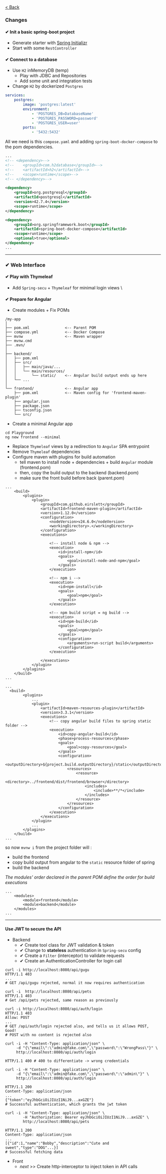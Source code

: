 [< Back](README.md)

### Changes

#### ✔ Init a basic spring-boot project
- Generate starter with [Spring Initializr](https://start.spring.io/)
- Start with some `RestController`

#### ✔ Connect to a database
- Use `H2` inMemoryDB (temp)
    - Play with JDBC and Repositories
    - Add some unit and integration tests
- Change `H2` by dockerized `Postgres`
```compose.yaml
services:
    postgres:
        image: 'postgres:latest'
        environment:
            - 'POSTGRES_DB=DatabaseName'
            - 'POSTGRES_PASSWORD=password'
            - 'POSTGRES_USER=user'
        ports:
            - '5432:5432'
```
All we need is this `compose.yaml` and adding `spring-boot-docker-compose` to the pom dependencies.
```pom.xml
...
<!-- <dependency>-->
<!--	<groupId>com.h2database</groupId>-->
<!--    <artifactId>h2</artifactId>-->
<!--    <scope>runtime</scope>-->
<!-- </dependency>-->

<dependency>
    <groupId>org.postgresql</groupId>
    <artifactId>postgresql</artifactId>
    <version>42.7.4</version>
    <scope>runtime</scope>
</dependency>

<dependency>
    <groupId>org.springframework.boot</groupId>
    <artifactId>spring-boot-docker-compose</artifactId>
    <scope>runtime</scope>
    <optional>true</optional>
</dependency>
...
```

---

### ✔ Web Interface

#### ✔ Play with Thymeleaf
- Add `Spring-secu` + `Thymeleaf` for minimal login views \

#### ✔ Prepare for Angular
- Create modules + Fix POMs
```
/my-app
│
├── pom.xml                <-- Parent POM
├── compose.yml            <-- Docker Compose 
├── mvnw                   <-- Maven wrapper 
├── mvnw.cmd
├── .mvn/
│
├── backend/ 
│   ├── pom.xml
│   ├── src/
│   │   ├── main/java/...
│   │   └── main/resources/
│   │       └── static/    <-- Angular build output ends up here
│   └── ...
│
└── frontend/              <-- Angular app
    ├── pom.xml            <-- Maven config for 'frontend-maven-plugin'
    ├── angular.json
    ├── package.json
    ├── tsconfig.json
    └── src/
```
- Create a minimal Angular app
```
cd Playground
ng new frontend --minimal
```
- Replace `Thymeleaf` views by a redirection to `Angular` SPA entrypoint
- Remove `Thymeleaf` dependencies
- Configure maven with plugins for build automation
  - tell maven to install node + dependencies + build `Angular` module (frontend.pom)
  - then, copy the build output to the backend (backend.pom)
  - make sure the front build before back (parent.pom)
```frontend.pom
...
    <build>
        <plugins>
            <plugin>
                <groupId>com.github.eirslett</groupId>
                <artifactId>frontend-maven-plugin</artifactId>
                <version>1.12.0</version>
                <configuration>
                    <nodeVersion>v24.6.0</nodeVersion>
                    <workingDirectory>.</workingDirectory>
                </configuration>
                <executions>
                
                    <!-- install node & npm -->
                    <execution>
                        <id>install-npm</id>
                        <goals>
                            <goal>install-node-and-npm</goal>
                        </goals>
                    </execution>
                    
                    <!-- npm i -->
                    <execution>
                        <id>npm-install</id>
                        <goals>
                            <goal>npm</goal>
                        </goals>
                    </execution>
                    
                    <!-- npm build script = ng build -->
                    <execution>
                        <id>npm-build</id>
                        <goals>
                            <goal>npm</goal>
                        </goals>
                        <configuration>
                            <arguments>run-script build</arguments>
                        </configuration>
                    </execution>
                    
                </executions>
            </plugin>
        </plugins>
    </build>
...
```
```backend.pom
...
  <build>
        <plugins>
            ...
            <plugin>
                <artifactId>maven-resources-plugin</artifactId>
                <version>3.3.1</version>
                <executions>
                    <!-- copy angular build files to spring static folder -->
                    <execution>
                        <id>copy-angular-build</id>
                        <phase>process-resources</phase>
                        <goals>
                            <goal>copy-resources</goal>
                        </goals>
                        <configuration>
                            <outputDirectory>${project.build.outputDirectory}/static</outputDirectory>
                            <resources>
                                <resource>
                                    <directory>../frontend/dist/frontend/browser</directory>
                                    <includes>
                                        <include>**/*</include>
                                    </includes>
                                </resource>
                            </resources>
                        </configuration>
                    </execution>
                </executions>
            </plugin>
            ...
        </plugins>
    </build>
...
```
so now ``mvnw i`` from the project folder will :
- build the frontend
- copy build output from angular to the ``static`` resource folder of spring
- build the backend

_The modules' order declared in the parent POM define the order for build executions_
```parent.pom
...
    <modules>
        <module>frontend</module>
        <module>backend</module>
    </modules>
...
```


---

#### Use JWT to secure the API
- Backend
  - ✔ Create tool class for JWT validation & token
  - ✔ Change to **stateless** authentication in `Spring-secu` config
  - ✔ Create a `Filter` (interceptor) to validate requests
  - ✔ Create an AuthenticationController for login call
```shell
curl -i http://localhost:8080/api/gugu
HTTP/1.1 403
...
# GET /api/gugu rejected, normal it now requires authentication

curl -i  http://localhost:8080/api/pets                                                   
HTTP/1.1 403 
# Get /api/pets rejected, same reason as previously

curl -i http://localhost:8080/api/auth/login
HTTP/1.1 403 
Allow: POST
...
# GET /api/auth/login rejected also, and tells us it allows POST, Good!
# POST with no content is rejected also

curl -i -H "Content-Type: application/json" \
     -d "{\"email\":\"admin@fake.com\",\"password\":\"WrongPass\"}" \ 
     http://localhost:8080/api/auth/login  
     
HTTP/1.1 400 # 400 to differentiate -> wrong credentials
```
```shell
curl -i -H "Content-Type: application/json" \ 
     -d "{\"email\":\"admin@fake.com\",\"password\":\"admin\"}" \ 
     http://localhost:8080/api/auth/login
     
HTTP/1.1 200 
Content-Type: application/json
...
{"token":"eyJhbGciOiJIUzI1NiJ9...axGZE"}
# Successful authentication, which grants the jwt token

curl -i -H "Content-Type: application/json" \
        -H "Authorization: Bearer eyJhbGciOiJIUzI1NiJ9...axGZE" \ 
        http://localhost:8080/api/pets
        
HTTP/1.1 200 
Content-Type: application/json
...
[{"id":1,"name":"Bobby","description":"Cute and sweet","type":"DOG"...}]
# Successful fetching data 
```


- Front
  -  _next_ >> Create http-interceptor to inject token in API calls 
